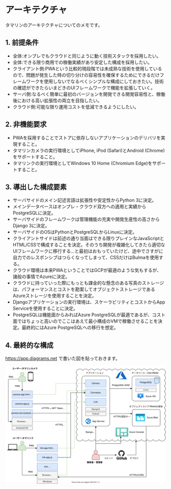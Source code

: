 # アーキテクチャ

タマリンのアーキテクチャについてのメモです。

## 1. 前提条件

- 全体:オンプレでもクラウドと同じように動く技術スタックを採用したい。
- 全体:できる限り商用での稼働実績があり安定した構成を採用したい。
- クライアント側:PWAという比較的現段階では未成熟な技術を使用しているので、問題が発生した時の切り分けの容易性を確保するためにできるだけフレームワークを使用しないでなるべくシンプルな構成にしておきたい。技術の確認ができたらいまどきのUIフレームワークで機能を拡張していく。
- サーバ側:なるべく簡単に最初のバージョンを開発できる開発容易性と、稼働後における高い拡張性の両立を目指したい。
- クラウド側:可能な限り運用コストを低減できるようにしたい。

## 2. 非機能要求

- PWAを採用することでストアに依存しないアプリケーションのデリバリを実現すること。
- タマリンカメラの実行環境としてiPhone, iPod (Safari)とAndroid (Chrome)をサポートすること。
- タマリンクの実行環境としてWindows 10 Home (Chromium Edge)をサポートすること。

## 3. 導出した構成要素

- サーバサイドのメイン記述言語は拡張性や安定性からPython 3に決定。
- メインデータベースはオンプレ・クラウド双方への適用と実績からPostgreSQLに決定。
- サーバサイドのフレームワークは管理機能の充実や開発生産性の高さからDjango 3に決定。
- サーバサイドのOSはPythonとPostgreSQLからLinuxに決定。
- クライアントサイドは前述の通り当面はできる限りプレインなJavaScriptとHTML/CSSで構成することを決定。そのうち開発が複雑化してきたら適切なUIフレームワークに移行する…と最初はおもっていたけど、途中でさすがに自力でのレスポンシブはつらくなってしまって、CSSだけはBulmaを使用する。
- クラウド環境は本来PWAということではGCPが最適のような気もするが、諸般の事情でAzureに決定。
- クラウドに持っていった際にもっとも課金的な懸念のある写真のストレージは、パフォーマンスとコストを勘案してオブジェクトストレージであるAzureストレージを使用することを決定。
- Djangoアプリケーションの実行環境は、スケーラビリティとコストからApp Serviceを使用することに決定。
- PostgreSQLは機能面からみればAzure PostgreSQLが最適であるが、コスト面ではちょっと高いのでここはあえて最小構成のVMで稼働させることを決定。最終的にはAzure PostgreSQLへの移行を想定。

## 4. 最終的な構成

<https://app.diagrams.net> で書いた図を貼っておきます。

[](./tamarin-overview.drawio.svg)
<img src="./tamarin-overview.drawio.svg">
